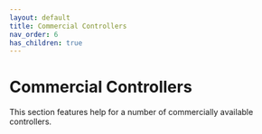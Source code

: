 ```yaml
---
layout: default
title: Commercial Controllers
nav_order: 6
has_children: true
---
```


# Commercial Controllers

This section features help for a number of commercially available controllers.